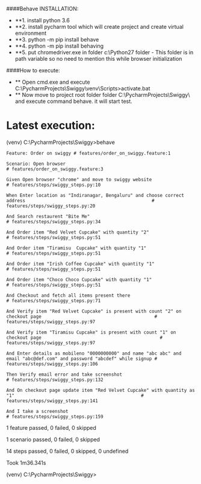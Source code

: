 ####Behave INSTALLATION:
- **1. install python 3.6
- **2. install pycharm tool which will create project and create virtual environment
- **3. python -m pip install behave
- **4. python -m pip install behaving
- **5. put chromedriver.exe in folder c:\Python27 folder - This folder is in path variable so no need to mention this while browser initialization

####How to execute:
 - ** Open cmd.exe and execute C:\PycharmProjects\Swiggy\venv\Scripts>activate.bat
 - ** Now move to project root folder folder C:\PycharmProjects\Swiggy\ and execute command behave. it will start test.

 Latest execution:
 ======================================
 (venv) C:\PycharmProjects\Swiggy>behave
	
	Feature: Order on swiggy # features/order_on_swiggy.feature:1

	Scenario: Open browser                                                                                                   # features/order_on_swiggy.feature:3
	
    Given Open browser "chrome" and move to swiggy website                                                                   # features/steps/swiggy_steps.py:10

    When Enter location as "Indiranagar, Bengaluru" and choose correct address                                               # features/steps/swiggy_steps.py:20
	
    And Search restaurent "Bite Me"                                                                                          # features/steps/swiggy_steps.py:34
    
	And Order item "Red Velvet Cupcake" with quantity "2"                                                                    # features/steps/swiggy_steps.py:51
    
	And Order item "Tiramisu  Cupcake" with quantity "1"                                                                     # features/steps/swiggy_steps.py:51
    
	And Order item "Irish Coffee Cupcake" with quantity "1"                                                                  # features/steps/swiggy_steps.py:51
    
	And Order item "Choco Choco Cupcake" with quantity "1"                                                                   # features/steps/swiggy_steps.py:51
    
	And Checkout and fetch all items present there                                                                           # features/steps/swiggy_steps.py:71
    
	And Verify item "Red Velvet Cupcake" is present with count "2" on checkout page                                          # features/steps/swiggy_steps.py:97
    
	And Verify item "Tiramisu Cupcake" is present with count "1" on checkout page                                            # features/steps/swiggy_steps.py:97
    
	And Enter details as mobileno "0000000000" and name "abc abc" and email "abc@def.com" and password "abcdef" while signup # features/steps/swiggy_steps.py:106
    
	Then Verify email error and take screenshot                                                                              # features/steps/swiggy_steps.py:132
    
	And On checkout page update item "Red Velvet Cupcake" with quantity as "1"                                               # features/steps/swiggy_steps.py:141
    
	And I take a screenshot                                                                                                  # features/steps/swiggy_steps.py:159

1 feature passed, 0 failed, 0 skipped

1 scenario passed, 0 failed, 0 skipped

14 steps passed, 0 failed, 0 skipped, 0 undefined

Took 1m36.341s

(venv) C:\PycharmProjects\Swiggy>